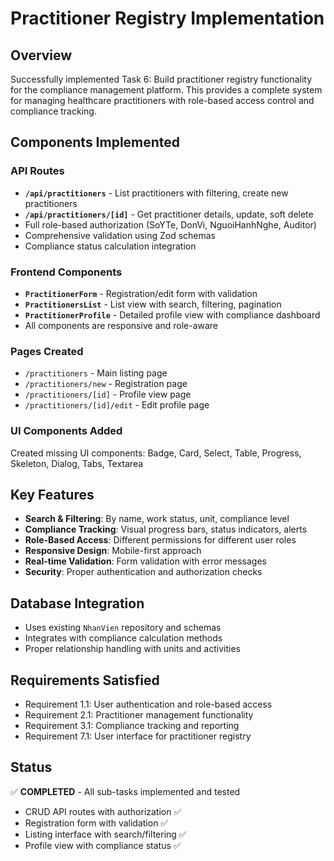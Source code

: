 # Practitioner Registry Implementation

## Overview
Successfully implemented Task 6: Build practitioner registry functionality for the compliance management platform. This provides a complete system for managing healthcare practitioners with role-based access control and compliance tracking.

## Components Implemented

### API Routes
- **`/api/practitioners`** - List practitioners with filtering, create new practitioners
- **`/api/practitioners/[id]`** - Get practitioner details, update, soft delete
- Full role-based authorization (SoYTe, DonVi, NguoiHanhNghe, Auditor)
- Comprehensive validation using Zod schemas
- Compliance status calculation integration

### Frontend Components
- **`PractitionerForm`** - Registration/edit form with validation
- **`PractitionersList`** - List view with search, filtering, pagination
- **`PractitionerProfile`** - Detailed profile view with compliance dashboard
- All components are responsive and role-aware

### Pages Created
- `/practitioners` - Main listing page
- `/practitioners/new` - Registration page
- `/practitioners/[id]` - Profile view page
- `/practitioners/[id]/edit` - Edit profile page

### UI Components Added
Created missing UI components: Badge, Card, Select, Table, Progress, Skeleton, Dialog, Tabs, Textarea

## Key Features
- **Search & Filtering**: By name, work status, unit, compliance level
- **Compliance Tracking**: Visual progress bars, status indicators, alerts
- **Role-Based Access**: Different permissions for different user roles
- **Responsive Design**: Mobile-first approach
- **Real-time Validation**: Form validation with error messages
- **Security**: Proper authentication and authorization checks

## Database Integration
- Uses existing `NhanVien` repository and schemas
- Integrates with compliance calculation methods
- Proper relationship handling with units and activities

## Requirements Satisfied
- Requirement 1.1: User authentication and role-based access
- Requirement 2.1: Practitioner management functionality
- Requirement 3.1: Compliance tracking and reporting
- Requirement 7.1: User interface for practitioner registry

## Status
✅ **COMPLETED** - All sub-tasks implemented and tested
- CRUD API routes with authorization ✅
- Registration form with validation ✅
- Listing interface with search/filtering ✅
- Profile view with compliance status ✅